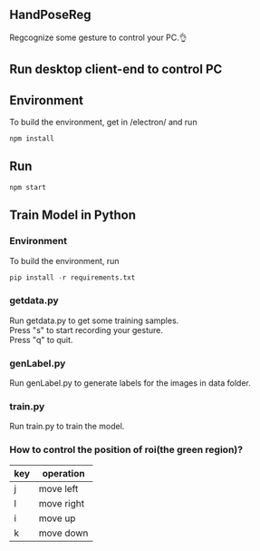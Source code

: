 ## HandPoseReg
Regcognize some gesture to control your PC.👌

## Run desktop client-end to control PC
## Environment
To build the environment, get in /electron/ and run
```nodejs
npm install
```
## Run

```nodejs
npm start
```

## Train Model in Python
### Environment
To build the environment, run
```python
pip install -r requirements.txt
```
### getdata.py
Run getdata.py to get some training samples.<br>
Press "s" to start recording your gesture.<br>
Press "q" to quit.
### genLabel.py
Run genLabel.py to generate labels for the images in data folder.
### train.py
Run train.py to train the model.
### How to control the position of roi(the green region)?
| key  | operation  |
| ---- | ---------- |
| j    | move left  |
| l    | move right |
| i    | move up    |
| k    | move down  |
